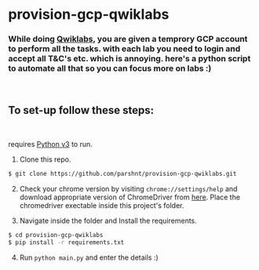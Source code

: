 # provision-gcp-qwiklabs

### While doing [Qwiklabs](https://www.qwiklabs.com/quests/118), you are given a temprory GCP account to perform all the tasks. with each lab you need to login and accept all T&C's etc. which is annoying. here's a python script to automate all that so you can focus more on labs :)

<br>

## To set-up follow these steps:

<br>

requires [Python v3](https://www.python.org/downloads/) to run.

1. Clone this repo.

```sh
$ git clone https://github.com/parshnt/provision-gcp-qwiklabs.git
```

2. Check your chrome version by visiting `chrome://settings/help` and download appropriate version of ChromeDriver from [here](https://chromedriver.chromium.org/downloads). Place the chromedriver exectable inside this project's folder.


3. Navigate inside the folder and Install the requirements.

```sh
$ cd provision-gcp-qwiklabs
$ pip install -r requirements.txt
```

4. Run `python main.py` and enter the details :)
